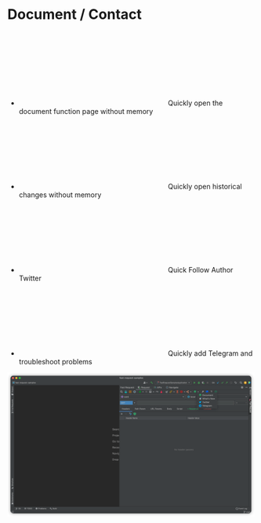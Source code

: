 # Document / Contact

- <svg class="icon svg-icon" aria-hidden="true"><use xlink:href="#icon-wendang"></use></svg> Quickly open the document function page without memory
- <svg class="icon svg-icon" aria-hidden="true"><use xlink:href="#icon-changelog"></use></svg> Quickly open historical changes without memory
- <svg class="icon svg-icon" aria-hidden="true"><use xlink:href="#icon-twitter"></use></svg> Quick Follow Author Twitter
- <svg class="icon svg-icon" aria-hidden="true"><use xlink:href="#icon-telegram"></use></svg> Quickly add Telegram and troubleshoot problems

![docAndContact](../../../.vuepress/public/img/docAndContact_en.png)

